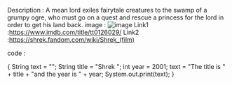 Description : A mean lord exiles fairytale creatures to the swamp of a grumpy ogre, who must go on a quest and rescue a princess for the lord in order to get his land back.
image : ![image](https://user-images.githubusercontent.com/89480036/187801281-b2ba5b76-4b48-42cd-a86b-6b605c0c4213.png)
Link1 :https://www.imdb.com/title/tt0126029/
Link2 :https://shrek.fandom.com/wiki/Shrek_(film)

code : 

{
String text = "";
String title = "Shrek ";
int year = 2001;
text = "The title is " + title + "and the year is " + year;
System.out.print(text);
}
